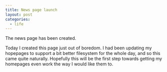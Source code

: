 ```yaml
---
title: News page launch
layout: post
categories:
  - life
---
```

The news page has been created.

Today I created this page just out of boredom. I had been updating my hopepages to support a bit better filesystem for the whole day, and so this came quite naturally. Hopefully this will be the first step towards getting my homepages even work the way I would like them to. 

